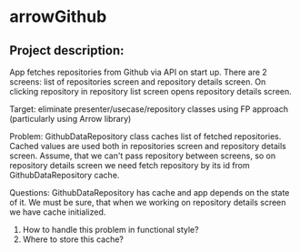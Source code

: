 # arrowGithub

## Project description:
App fetches repositories from Github via API on start up. 
There are 2 screens: list of repositories screen and repository details screen.
On clicking repository in repository list screen opens repository details screen.

Target: eliminate presenter/usecase/repository classes using FP approach (particularly using Arrow library)

Problem: GithubDataRepository class caches list of fetched repositories. 
Cached values are used both in repositories screen and repository details screen.
Assume, that we can't pass repository between screens, so on repository details screen we need fetch repository by its id from GithubDataRepository cache.

Questions:
GithubDataRepository has cache and app depends on the state of it. We must be sure, that when we working on repository details screen we have cache initialized. 
1) How to handle this problem in functional style?
2) Where to store this cache?
